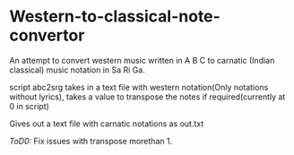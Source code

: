 # Western-to-classical-note-convertor
An attempt to convert western music written in A B C to carnatic (Indian classical) music notation in Sa Ri Ga.

script abc2srg takes in a text file with western notation(Only notations without lyrics), takes a value to transpose the notes if required(currently at 0 in script)

Gives out a text file with carnatic notations as out.txt

*ToD0:* Fix issues with transpose morethan 1.
